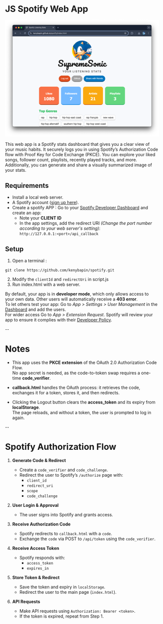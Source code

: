 # JS Spotify Web App 

<img src="preview.png" alt="drawing" width="auto"/>

This web app is a Spotify stats dashboard that gives you a clear view of your music habits. It securely logs you in using Spotify’s Authorization Code flow with Proof Key for Code Exchange (PKCE). You can explore your liked songs, follower count, playlists, recently played tracks, and more. Additionally, you can generate and share a visually summarized image of your stats.

## Requirements
* Install a local web server.
* A Spotify account ([sign up here](https://www.spotify.com)).
* Create a spotify APP : Go to your [Spotify Developer Dashboard](https://developer.spotify.com/dashboard/login) and create an app:
  - Note your **CLIENT ID**
  - In the app settings, add the redirect URI *(Change the port number according to your web server's setting)*:  
    `http://127.0.0.1:<port>/api_callback`  
    

## Setup

1. Open a terminal : 
```
git clone https://github.com/kenybapin/spotify.git
```
2. Modify the `clientId` and `redirectUri` in script.js
3. Run index.html with a web server.


By default, your app is in **developer mode**, which only allows access to your own data. Other users will automatically receive a **403 error**.<br>
To let others test your app: Go to *App > Settings > User Management* in the [Dashboard](https://developer.spotify.com/dashboard/login) and add the users.<br>
For wider access Go to *App > Extension Request*. Spotify will review your app to ensure it complies with their [Developer Policy](https://developer.spotify.com/policy).



--


# Notes

- This app uses the **PKCE extension** of the OAuth 2.0 Authorization Code Flow.  
  No app secret is needed, as the code-to-token swap requires a one-time **code_verifier**.

- **callback.html** handles the OAuth process: it retrieves the code, exchanges it for a token, stores it, and then redirects.

- Clicking the Logout button clears the **access_token** and its expiry from **localStorage**.  
  The page reloads, and without a token, the user is prompted to log in again.




--


# Spotify Authorization Flow

1. **Generate Code & Redirect**  
   - Create a `code_verifier` and `code_challenge`.  
   - Redirect the user to Spotify’s `/authorize` page with:
     - `client_id`
     - `redirect_uri`
     - `scope`
     - `code_challenge`

2. **User Login & Approval**  
   - The user signs into Spotify and grants access.

3. **Receive Authorization Code**  
   - Spotify redirects to `callback.html` with a `code`.  
   - Exchange the `code` via POST to `/api/token` using the `code_verifier`.

4. **Receive Access Token**  
   - Spotify responds with:
     - `access_token`
     - `expires_in`

5. **Store Token & Redirect**  
   - Save the token and expiry in `localStorage`.  
   - Redirect the user to the main page (`index.html`).

6. **API Requests**  
   - Make API requests using `Authorization: Bearer <token>`.  
   - If the token is expired, repeat from Step 1.




